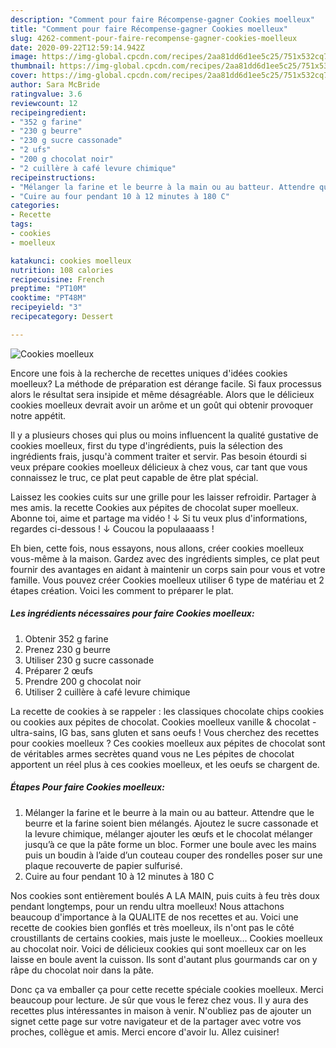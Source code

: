 ```yaml
---
description: "Comment pour faire Récompense-gagner Cookies moelleux"
title: "Comment pour faire Récompense-gagner Cookies moelleux"
slug: 4262-comment-pour-faire-recompense-gagner-cookies-moelleux
date: 2020-09-22T12:59:14.942Z
image: https://img-global.cpcdn.com/recipes/2aa81dd6d1ee5c25/751x532cq70/cookies-moelleux-photo-principale-de-la-recette.jpg
thumbnail: https://img-global.cpcdn.com/recipes/2aa81dd6d1ee5c25/751x532cq70/cookies-moelleux-photo-principale-de-la-recette.jpg
cover: https://img-global.cpcdn.com/recipes/2aa81dd6d1ee5c25/751x532cq70/cookies-moelleux-photo-principale-de-la-recette.jpg
author: Sara McBride
ratingvalue: 3.6
reviewcount: 12
recipeingredient:
- "352 g farine"
- "230 g beurre"
- "230 g sucre cassonade"
- "2 ufs"
- "200 g chocolat noir"
- "2 cuillère à café levure chimique"
recipeinstructions:
- "Mélanger la farine et le beurre à la main ou au batteur. Attendre que le beurre et la farine soient bien mélangés. Ajoutez le sucre cassonade et la levure chimique, mélanger ajouter les œufs et le chocolat mélanger jusqu’à ce que la pâte forme un bloc. Former une boule avec les mains puis un boudin à l’aide d’un couteau couper des rondelles poser sur une plaque recouverte de papier sulfurisé."
- "Cuire au four pendant 10 à 12 minutes à 180 C"
categories:
- Recette
tags:
- cookies
- moelleux

katakunci: cookies moelleux 
nutrition: 108 calories
recipecuisine: French
preptime: "PT10M"
cooktime: "PT48M"
recipeyield: "3"
recipecategory: Dessert

---
```



![Cookies moelleux](https://img-global.cpcdn.com/recipes/2aa81dd6d1ee5c25/751x532cq70/cookies-moelleux-photo-principale-de-la-recette.jpg)

Encore une fois à la recherche de recettes uniques d'idées cookies moelleux? La méthode de préparation est dérange facile. Si faux processus alors le résultat sera insipide et même désagréable. Alors que le délicieux cookies moelleux devrait avoir un arôme et un goût qui obtenir provoquer notre appétit.

Il y a plusieurs choses qui plus ou moins influencent la qualité gustative de cookies moelleux, first du type d'ingrédients, puis la sélection des ingrédients frais, jusqu'à comment traiter et servir. Pas besoin étourdi si veux prépare cookies moelleux délicieux à chez vous, car tant que vous connaissez le truc, ce plat peut capable de être plat spécial.

Laissez les cookies cuits sur une grille pour les laisser refroidir. Partager à mes amis. la recette Cookies aux pépites de chocolat super moelleux. Abonne toi, aime et partage ma vidéo ! ↓ Si tu veux plus d&#39;informations, regardes ci-dessous ! ↓ Coucou la populaaaass !


Eh bien, cette fois, nous essayons, nous allons, créer cookies moelleux vous-même à la maison. Gardez avec des ingrédients simples, ce plat peut fournir des avantages en aidant à maintenir un corps sain pour vous et votre famille. Vous pouvez créer Cookies moelleux utiliser 6 type de matériau et 2 étapes création. Voici les comment to préparer le plat.

<!--inarticleads1-->

##### Les ingrédients nécessaires pour faire Cookies moelleux:

1. Obtenir 352 g farine
1. Prenez 230 g beurre
1. Utiliser 230 g sucre cassonade
1. Préparer 2 œufs
1. Prendre 200 g chocolat noir
1. Utiliser 2 cuillère à café levure chimique


La recette de cookies à se rappeler : les classiques chocolate chips cookies ou cookies aux pépites de chocolat. Cookies moelleux vanille &amp; chocolat - ultra-sains, IG bas, sans gluten et sans oeufs ! Vous cherchez des recettes pour cookies moelleux ? Ces cookies moelleux aux pépites de chocolat sont de véritables armes secrètes quand vous ne Les pépites de chocolat apportent un réel plus à ces cookies moelleux, et les oeufs se chargent de. 

<!--inarticleads2-->

##### Étapes Pour faire Cookies moelleux:

1. Mélanger la farine et le beurre à la main ou au batteur. Attendre que le beurre et la farine soient bien mélangés. Ajoutez le sucre cassonade et la levure chimique, mélanger ajouter les œufs et le chocolat mélanger jusqu’à ce que la pâte forme un bloc. Former une boule avec les mains puis un boudin à l’aide d’un couteau couper des rondelles poser sur une plaque recouverte de papier sulfurisé.
1. Cuire au four pendant 10 à 12 minutes à 180 C


Nos cookies sont entièrement boulés A LA MAIN, puis cuits à feu très doux pendant longtemps, pour un rendu ultra moelleux! Nous attachons beaucoup d&#39;importance à la QUALITE de nos recettes et au. Voici une recette de cookies bien gonflés et très moelleux, ils n&#39;ont pas le côté croustillants de certains cookies, mais juste le moelleux… Cookies moelleux au chocolat noir. Voici de délicieux cookies qui sont moelleux car on les laisse en boule avent la cuisson. Ils sont d&#39;autant plus gourmands car on y râpe du chocolat noir dans la pâte. 


Donc ça va emballer ça pour cette recette spéciale cookies moelleux. Merci beaucoup pour lecture. Je sûr que vous le ferez chez vous. Il y aura des recettes plus  intéressantes in maison à venir. N'oubliez pas de ajouter un signet cette page sur votre navigateur et de la partager avec votre vos proches, collègue et amis. Merci encore d'avoir lu. Allez cuisiner!
